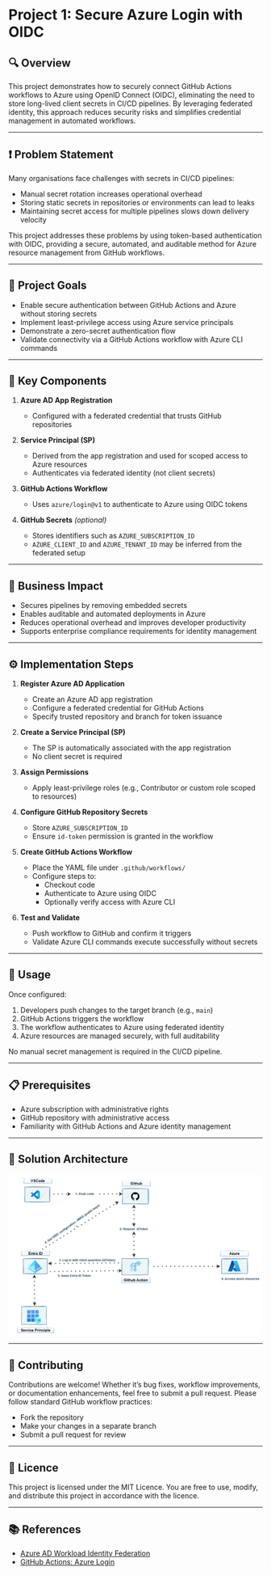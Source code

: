 # Project 1: Secure Azure Login with OIDC

## 🔍 Overview

This project demonstrates how to securely connect GitHub Actions workflows to Azure using OpenID Connect (OIDC), eliminating the need to store long-lived client secrets in CI/CD pipelines. By leveraging federated identity, this approach reduces security risks and simplifies credential management in automated workflows.

---

## ❗ Problem Statement

Many organisations face challenges with secrets in CI/CD pipelines:

- Manual secret rotation increases operational overhead  
- Storing static secrets in repositories or environments can lead to leaks  
- Maintaining secret access for multiple pipelines slows down delivery velocity  

This project addresses these problems by using token-based authentication with OIDC, providing a secure, automated, and auditable method for Azure resource management from GitHub workflows.

---

## 🎯 Project Goals

- Enable secure authentication between GitHub Actions and Azure without storing secrets  
- Implement least-privilege access using Azure service principals  
- Demonstrate a zero-secret authentication flow  
- Validate connectivity via a GitHub Actions workflow with Azure CLI commands  

---

## 🧩 Key Components

1. **Azure AD App Registration**  
   - Configured with a federated credential that trusts GitHub repositories  

2. **Service Principal (SP)**  
   - Derived from the app registration and used for scoped access to Azure resources  
   - Authenticates via federated identity (not client secrets)  

3. **GitHub Actions Workflow**  
   - Uses `azure/login@v1` to authenticate to Azure using OIDC tokens  

4. **GitHub Secrets** *(optional)*  
   - Stores identifiers such as `AZURE_SUBSCRIPTION_ID`  
   - `AZURE_CLIENT_ID` and `AZURE_TENANT_ID` may be inferred from the federated setup  

---

## 💼 Business Impact

- Secures pipelines by removing embedded secrets  
- Enables auditable and automated deployments in Azure  
- Reduces operational overhead and improves developer productivity  
- Supports enterprise compliance requirements for identity management  

---

## ⚙️ Implementation Steps

1. **Register Azure AD Application**  
   - Create an Azure AD app registration  
   - Configure a federated credential for GitHub Actions  
   - Specify trusted repository and branch for token issuance  

2. **Create a Service Principal (SP)**  
   - The SP is automatically associated with the app registration  
   - No client secret is required  

3. **Assign Permissions**  
   - Apply least-privilege roles (e.g., Contributor or custom role scoped to resources)  

4. **Configure GitHub Repository Secrets**  
   - Store `AZURE_SUBSCRIPTION_ID`  
   - Ensure `id-token` permission is granted in the workflow  

5. **Create GitHub Actions Workflow**  
   - Place the YAML file under `.github/workflows/`  
   - Configure steps to:  
     - Checkout code  
     - Authenticate to Azure using OIDC  
     - Optionally verify access with Azure CLI  

6. **Test and Validate**  
   - Push workflow to GitHub and confirm it triggers  
   - Validate Azure CLI commands execute successfully without secrets  

---

## 🚀 Usage

Once configured:

1. Developers push changes to the target branch (e.g., `main`)  
2. GitHub Actions triggers the workflow  
3. The workflow authenticates to Azure using federated identity  
4. Azure resources are managed securely, with full auditability  

No manual secret management is required in the CI/CD pipeline.

---

## 📋 Prerequisites

- Azure subscription with administrative rights  
- GitHub repository with administrative access  
- Familiarity with GitHub Actions and Azure identity management  

---

## 🧭 Solution Architecture

![Architecture Diagram](https://github.com/tecknosap/secure-azure-oidc-login/blob/main/asset/oidc-architecture.gif)

---

## 🤝 Contributing

Contributions are welcome! Whether it’s bug fixes, workflow improvements, or documentation enhancements, feel free to submit a pull request. Please follow standard GitHub workflow practices:

- Fork the repository  
- Make your changes in a separate branch  
- Submit a pull request for review  

---

## 📄 Licence

This project is licensed under the MIT Licence. You are free to use, modify, and distribute this project in accordance with the licence.

---

## 📚 References

- [Azure AD Workload Identity Federation](https://learn.microsoft.com/en-us/azure/active-directory/develop/workload-identity-federation-create-trust)  
- [GitHub Actions: Azure Login](https://github.com/Azure/login)